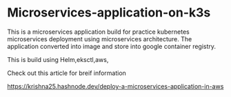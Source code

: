# Microservices-application-on-k3s
This is a microservices application build for practice kubernetes microservices deployment using microservices architecture.
The application converted into image and store into google container registry.

This is build using Helm,eksctl,aws,

Check out this article for breif information

https://krishna25.hashnode.dev/deploy-a-microservices-application-in-aws
     
    
    
    
   
   
   
   
